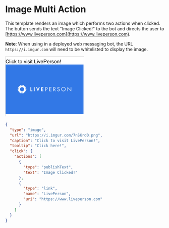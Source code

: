 # Image Multi Action

This template renders an image which performs two actions when clicked. The button sends the text "Image Clicked!" to the bot and directs the user to [https://www.liveperson.com](https://www.liveperson.com).

**Note**: When using in a deployed web messaging bot, the URL `https://i.imgur.com` will need to be whitelisted to display the image.

![image-multi-action](Image_Multi_Action.jpg)

```json
{
  "type": "image",
  "url": "https://i.imgur.com/7nSKrd0.png",
  "caption": "Click to visit LivePerson!",
  "tooltip": "Click here!",
  "click": {
    "actions": [
      {
        "type": "publishText",
        "text": "Image Clicked!"
      },
      {
        "type": "link",
        "name": "LivePerson",
        "uri": "https://www.liveperson.com"
      }
    ]
  }
}

```
